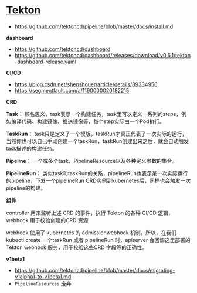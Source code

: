 # [Tekton](https://github.com/tektoncd/pipeline)

* https://github.com/tektoncd/pipeline/blob/master/docs/install.md

**dashboard**

* https://github.com/tektoncd/dashboard
* https://github.com/tektoncd/dashboard/releases/download/v0.6.1/tekton-dashboard-release.yaml

**CI/CD**

* https://blog.csdn.net/shenshouer/article/details/89334956
* https://segmentfault.com/a/1190000020182215

**CRD**

**Task：** 顾名思义，task表示一个构建任务，task里可以定义一系列的steps，例如编译代码、构建镜像、推送镜像等，每个step实际由一个Pod执行。

**TaskRun：** task只是定义了一个模版，taskRun才真正代表了一次实际的运行，当然你也可以自己手动创建一个taskRun，taskRun创建出来之后，就会自动触发task描述的构建任务。

**Pipeline：** 一个或多个task、PipelineResource以及各种定义参数的集合。

**PipelineRun：** 类似task和taskRun的关系，pipelineRun也表示某一次实际运行的pipeline，下发一个pipelineRun CRD实例到kubernetes后，同样也会触发一次pipeline的构建。

**组件**

controller 用来监听上述 CRD 的事件，执行 Tekton 的各种 CI/CD 逻辑，webhook 用于校验创建的CRD 资源

webhook 使用了 kubernetes 的 admissionwebhook 机制，所以，在我们 kubectl create 一个taskRun 或者 pipelineRun 时，apiserver 会回调这里部署的 Tekton webhook 服务，用于校验这些CRD 字段等的正确性。

**v1beta1**

* https://github.com/tektoncd/pipeline/blob/master/docs/migrating-v1alpha1-to-v1beta1.md
* `PipelineResources` 废弃
